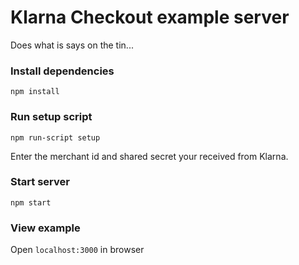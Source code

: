 # Klarna Checkout example server #

Does what is says on the tin...

### Install dependencies ###
`npm install`

### Run setup script ###
`npm run-script setup`

Enter the merchant id and shared secret your received from Klarna.

### Start server ###
`npm start`

### View example ###
Open `localhost:3000` in browser

